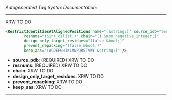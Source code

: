 _Autogenerated Tag Syntax Documentation:_

---
XRW TO DO

```xml
<RestrictIdentitiesAtAlignedPositions name="(&string;)" source_pdb="(&string;)"
        resnums="(&int_cslist;)" chain="(1 &non_negative_integer;)"
        design_only_target_residues="(false &bool;)"
        prevent_repacking="(false &bool;)"
        keep_aas="(ACDEFGHIKLMNPQRSTVWY &string;)" />
```

-   **source_pdb**: (REQUIRED) XRW TO DO
-   **resnums**: (REQUIRED) XRW TO DO
-   **chain**: XRW TO DO
-   **design_only_target_residues**: XRW TO DO
-   **prevent_repacking**: XRW TO DO
-   **keep_aas**: XRW TO DO

---
